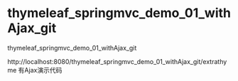 # thymeleaf_springmvc_demo_01_withAjax_git
thymeleaf_springmvc_demo_01_withAjax_git


http://localhost:8080/thymeleaf_springmvc_demo_01_withAjax_git/extrathyme
有Ajax演示代码